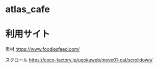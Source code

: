# atlas_cafe

# 利用サイト
素材
https://www.foodiesfeed.com/

スクロール
https://coco-factory.jp/ugokuweb/move01-cat/scrolldown/
